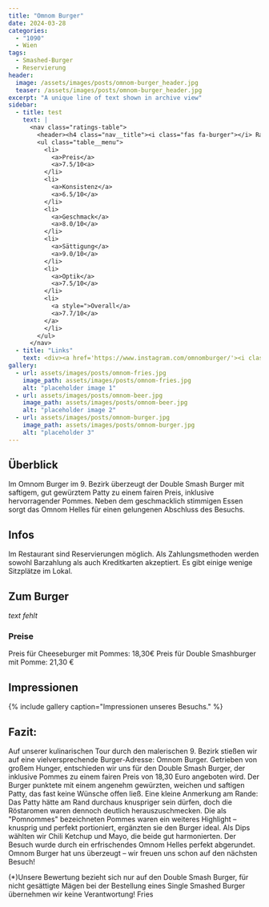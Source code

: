 ```yaml
---
title: "Omnom Burger"
date: 2024-03-28
categories:
  - "1090"
  - Wien
tags:
  - Smashed-Burger
  - Reservierung
header:
  image: /assets/images/posts/omnom-burger_header.jpg
  teaser: /assets/images/posts/omnom-burger_header.jpg
excerpt: "A unique line of text shown in archive view"
sidebar:
  - title: test
    text: |
      <nav class="ratings-table">
        <header><h4 class="nav__title"><i class="fas fa-burger"></i> Ratings</h4></header>
        <ul class="table__menu">
          <li>
            <a>Preis</a>
            <a>7.5/10<a>
          </li>
          <li>
            <a>Konsistenz</a>
            <a>6.5/10</a>
          </li>
          <li>
            <a>Geschmack</a>
            <a>8.0/10</a>
          </li>
          <li>
            <a>Sättigung</a>
            <a>9.0/10</a>
          </li>
          <li>
            <a>Optik</a>
            <a>7.5/10</a>
          </li>
          <li>
            <a style=">Overall</a>
            <a>7.7/10</a>
          </a>
          </li>
        </ul>
      </nav>
  - title: "Links"
    text: <div><a href='https://www.instagram.com/omnomburger/'><i class='fab fa-instagram'></i> Instagram</a> <div><a href='https://www.google.com/maps/place/Omnom+Burger/@48.2260784,16.3461829,17z/data=!3m1!4b1!4m6!3m5!1s0x476d078848f45213:0xcda53da08701492b!8m2!3d48.2260785!4d16.3507963!16s%2Fg%2F11gy7fy3mb?entry=ttu'><i class='fas fa-map-marker-alt'></i> Google Maps</a>
gallery:
  - url: assets/images/posts/omnom-fries.jpg
    image_path: assets/images/posts/omnom-fries.jpg
    alt: "placeholder image 1"
  - url: assets/images/posts/omnom-beer.jpg
    image_path: assets/images/posts/omnom-beer.jpg
    alt: "placeholder image 2"
  - url: assets/images/posts/omnom-burger.jpg
    image_path: assets/images/posts/omnom-burger.jpg
    alt: "placeholder 3"
---
```


## Überblick
Im Omnom Burger im 9. Bezirk überzeugt der Double Smash Burger mit saftigem, gut gewürztem Patty zu einem fairen Preis, inklusive hervorragender Pommes. Neben dem geschmacklich stimmigen Essen sorgt das Omnom Helles für einen gelungenen Abschluss des Besuchs.

## Infos
Im Restaurant sind Reservierungen möglich. Als Zahlungsmethoden werden sowohl Barzahlung als auch Kreditkarten akzeptiert. Es gibt einige wenige Sitzplätze im Lokal.

## Zum Burger
*text fehlt*

### Preise
Preis für Cheeseburger mit Pommes: 18,30€
Preis für Double Smashburger mit Pomme: 21,30 €

## Impressionen

{% include gallery caption="Impressionen unseres Besuchs." %}

## Fazit:
Auf unserer kulinarischen Tour durch den malerischen 9. Bezirk stießen wir auf eine vielversprechende Burger-Adresse: Omnom Burger. Getrieben von großem Hunger, entschieden wir uns für den Double Smash Burger, der inklusive Pommes zu einem fairen Preis von 18,30 Euro angeboten wird. Der Burger punktete mit einem angenehm gewürzten, weichen und saftigen Patty, das fast keine Wünsche offen ließ. Eine kleine Anmerkung am Rande: Das Patty hätte am Rand durchaus knuspriger sein dürfen, doch die Röstaromen waren dennoch deutlich herauszuschmecken.
Die als "Pomnommes" bezeichneten Pommes waren ein weiteres Highlight – knusprig und perfekt portioniert, ergänzten sie den Burger ideal. Als Dips wählten wir Chili Ketchup und Mayo, die beide gut harmonierten. Der Besuch wurde durch ein erfrischendes Omnom Helles perfekt abgerundet. Omnom Burger hat uns überzeugt – wir freuen uns schon auf den nächsten Besuch!

(*)Unsere Bewertung bezieht sich nur auf den Double Smash Burger, für nicht gesättigte Mägen bei der Bestellung eines Single Smashed Burger übernehmen wir keine Verantwortung!
Fries

